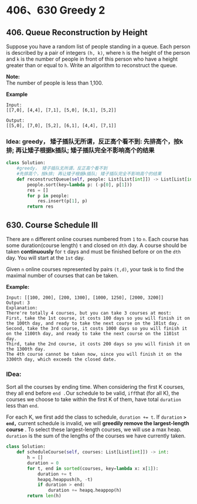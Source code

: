 # 406、630 Greedy 2

## 406. Queue Reconstruction by Height

Suppose you have a random list of people standing in a queue. Each person is described by a pair of integers `(h, k)`, where `h` is the height of the person and `k` is the number of people in front of this person who have a height greater than or equal to `h`. Write an algorithm to reconstruct the queue.

**Note:**  
The number of people is less than 1,100. 

**Example**

```text
Input:
[[7,0], [4,4], [7,1], [5,0], [6,1], [5,2]]

Output:
[[5,0], [7,0], [5,2], [6,1], [4,4], [7,1]]
```

### Idea: greedy， 矮子插队无所谓，反正高个看不到: 先排高个，按k排; 再让矮子根据k插队; 矮子插队完全不影响高个的结果

```python
class Solution:
    #greedy， 矮子插队无所谓，反正高个看不到
    #先排高个，按k排; 再让矮子根据k插队; 矮子插队完全不影响高个的结果
    def reconstructQueue(self, people: List[List[int]]) -> List[List[int]]:
        people.sort(key=lambda p: (-p[0], p[1]))
        res = []
        for p in people:
            res.insert(p[1], p)
        return res
```

## 630. Course Schedule III

There are `n` different online courses numbered from `1` to `n`. Each course has some duration\(course length\) `t` and closed on `dth` day. A course should be taken **continuously** for `t` days and must be finished before or on the `dth` day. You will start at the `1st` day.

Given `n` online courses represented by pairs `(t,d)`, your task is to find the maximal number of courses that can be taken.

**Example:**

```text
Input: [[100, 200], [200, 1300], [1000, 1250], [2000, 3200]]
Output: 3
Explanation: 
There're totally 4 courses, but you can take 3 courses at most:
First, take the 1st course, it costs 100 days so you will finish it on the 100th day, and ready to take the next course on the 101st day.
Second, take the 3rd course, it costs 1000 days so you will finish it on the 1100th day, and ready to take the next course on the 1101st day. 
Third, take the 2nd course, it costs 200 days so you will finish it on the 1300th day. 
The 4th course cannot be taken now, since you will finish it on the 3300th day, which exceeds the closed date.
```

### IDea:

Sort all the courses by ending time. When considering the first K courses, they all end before `end .`Our schedule to be valid, `iff`that \(for all K\), the courses we choose to take within the first K of them, have total `duration` less than `end`.

For each K, we first add the class to schedule, `duration += t`. If `duration` **`> end,`** current schedule is invalid, we will **greedily remove the largest-length course** . To select these largest-length courses, we will use a max heap. `duration`  is the sum of the lengths of the courses we have currently taken.

```python
class Solution:
    def scheduleCourse(self, courses: List[List[int]]) -> int:
        h = []
        duration = 0
        for t, end in sorted(courses, key=lambda x: x[1]):
            duration += t
            heapq.heappush(h, -t)
            if duration > end:
                duration += heapq.heappop(h)
        return len(h)
```


